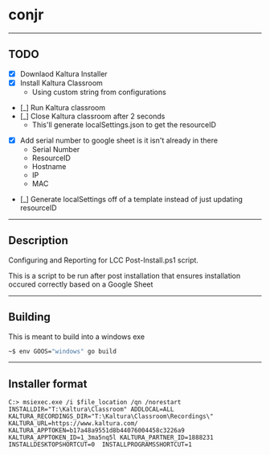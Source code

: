 # conjr

---------------------------

## TODO 

- [x] Downlaod Kaltura Installer
- [x] Install Kaltura Classroom
    - Using custom string from configurations
- [_] Run Kaltura classroom
- [_] Close Kaltura classroom after 2 seconds
    - This'll generate localSettings.json to get the resourceID
- [x] Add serial number to google sheet is it isn't already in there
    - Serial Number
    - ResourceID
    - Hostname
    - IP 
    - MAC
- [_] Generate localSettings off of a template instead of just updating resourceID

------------------------------

## Description

Configuring and Reporting for LCC Post-Install.ps1 script. 

This is a script to be run after post installation that ensures installation occured correctly based on a Google Sheet

---------------------------

## Building 

This is meant to build into a windows exe

```sh
~$ env GOOS="windows" go build 
```

--------------------

## Installer format 

```
C:> msiexec.exe /i $file_location /qn /norestart INSTALLDIR="T:\Kaltura\Classroom" ADDLOCAL=ALL KALTURA_RECORDINGS_DIR="T:\Kaltura\Classroom\Recordings\" KALTURA_URL=https://www.kaltura.com/ KALTURA_APPTOKEN=b17a48a9551d8b44076004458c3226a9 KALTURA_APPTOKEN_ID=1_3ma5nq5l KALTURA_PARTNER_ID=1888231 INSTALLDESKTOPSHORTCUT=0  INSTALLPROGRAMSSHORTCUT=1
```

